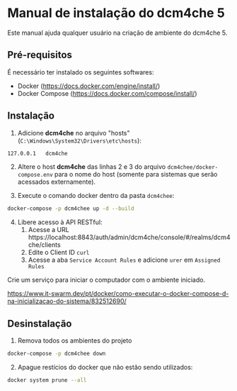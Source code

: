 # Manual de instalação do dcm4che 5

Este manual ajuda qualquer usuário na criação de ambiente do dcm4che 5.

## Pré-requisitos

É necessário ter instalado os seguintes softwares:

- Docker (https://docs.docker.com/engine/install/)
- Docker Compose (https://docs.docker.com/compose/install/)

## Instalação

1. Adicione __dcm4che__ no arquivo "hosts"(`C:\Windows\System32\Drivers\etc\hosts`):

```bash
127.0.0.1	dcm4che
```

2. Altere o host __dcm4che__ das linhas 2 e 3 do arquivo `dcm4chee/docker-compose.env` para o nome do host (somente para sistemas que serão acessados externamente).

3. Execute o comando docker dentro da pasta `dcm4chee`:

```bash
docker-compose -p dcm4chee up -d --build
```

4. Libere acesso à API RESTful:
    1. Acesse a URL https://localhost:8843/auth/admin/dcm4che/console/#/realms/dcm4che/clients
    2. Edite o Client ID `curl`
    3. Acesse a aba `Service Account Rules` e adicione `urer` em `Assigned Rules`

Crie um serviço para iniciar o computador com o ambiente iniciado.

https://www.it-swarm.dev/pt/docker/como-executar-o-docker-compose-d-na-inicializacao-do-sistema/832512690/


## Desinstalação

1. Remova todos os ambientes do projeto

```bash
docker-compose -p dcm4chee down
```

2. Apague restícios do docker que não estão sendo utilizados:

```bash
docker system prune --all
```
